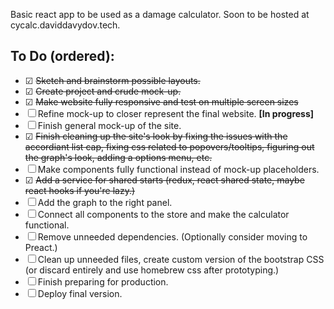 Basic react app to be used as a damage calculator. Soon to be hosted at cycalc.daviddavydov.tech.

## To Do (ordered):

 * ☑ ~~Sketch and brainstorm possible layouts.~~
 * ☑ ~~Create project and crude mock-up.~~
 * ☑ ~~Make website fully responsive and test on multiple screen sizes~~
 * ☐ Refine mock-up to closer represent the final website. **[In progress]**
 * ☐ Finish general mock-up of the site.
 * ☑ ~~Finish cleaning up the site's look by fixing the issues with the accordiant list cap, fixing css related to popovers/tooltips, figuring out the graph's look, adding a options menu, etc.~~
 * ☐ Make components fully functional instead of mock-up placeholders.
 * ☑ ~~Add a service for shared starts (redux, react shared state, maybe react hooks if you're lazy.)~~
 * ☐ Add the graph to the right panel.
 * ☐ Connect all components to the store and make the calculator functional.
 * ☐ Remove unneeded dependencies. (Optionally consider moving to Preact.)
 * ☐ Clean up unneeded files, create custom version of the bootstrap CSS (or discard entirely and use homebrew css after prototyping.)
 * ☐ Finish preparing for production.
 * ☐ Deploy final version.
